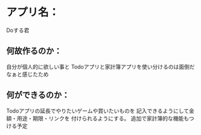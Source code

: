 # アプリ名：
Doする君

## 何故作るのか： 
自分が個人的に欲しい事と
Todoアプリと家計簿アプリを使い分けるのは面倒だなぁと感じたため

## 何ができるのか： 
Todoアプリの延長でやりたいゲームや買いたいものを
記入できるようにして金額・用途・期限・リンクを
付けられるようにする。
追加で家計簿的な機能もつける予定